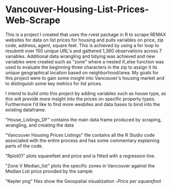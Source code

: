 # Vancouver-Housing-List-Prices-Web-Scrape
This is a project I created that uses the rvest package in R to scrape REMAX websites for data on list prices for housing and pulls variables on price, zip code, address, agent, square feet. This is achieved by using a for loop to resubmit over 150 unique URL's and gathered 1,360 observations across 7 variables. Additional data wrangling and tidying was achieved and new variables were created such as "zone" where a nested if_else function was used to evaluate the beginning three characters in the zip to assign it its unique geographical location based on neighborhood/area. My goals for this project were to gain some insight into Vancouver's housing market and to distinguish some key metrics for list prices.

I intend to build onto this project by adding variables such as house type, as this will provide more insight into the prices on specific property types. Furthermore I'd like to find more wesbites and data bases to bind into the existing dataframe.


"House_Listings_DF" contains the main data frame produced by scraping, wrangling, and creating the data

"Vancouver Housing Prices Listings" file contains all the R Studio code associated with the entire process and has some commentary explaining parts of the code.

"Rplot01" plots squarefeet and price and is fitted with a regression line.

"Zone V Median_list" plots the specific zones in Vancouver against the Median List price provided by the sample

"Kepler png" files show the Geospatial visualization -*Price per squarefoot*


